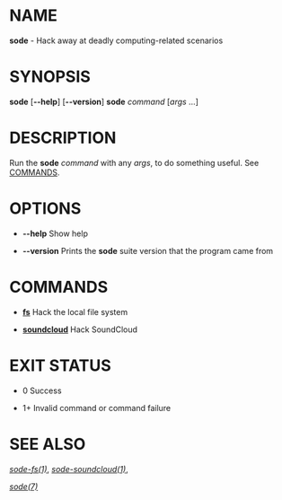 <!---
man-pages reference: https://linux.die.net/man/7/man-pages
-->

# NAME

**sode** - Hack away at deadly computing-related scenarios

# SYNOPSIS

**sode** \[**--help**\] \[**--version**\]
**sode** *command* \[*args* …\]

# DESCRIPTION

Run the **sode** *command* with any *args*, to do something useful. See
[COMMANDS](#commands).

# OPTIONS

  - **--help**
    Show help

  - **--version**
    Prints the **sode** suite version that the program came from

# COMMANDS

  - [**fs**](./bin/fs.1.md)
    Hack the local file system

  - [**soundcloud**](./bin/soundcloud.1.md)
    Hack SoundCloud

# EXIT STATUS

  - 0
    Success

  - 1+
    Invalid command or command failure

# SEE ALSO

[*sode-fs(1)*](./sode-fs.1.md),
[*sode-soundcloud(1)*](./sode-soundcloud.1.md),

[*sode(7)*](./sode.7.md)
